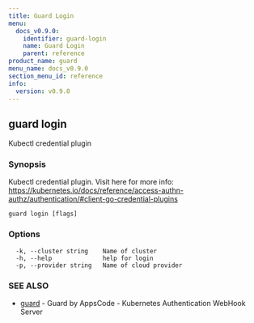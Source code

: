 ```yaml
---
title: Guard Login
menu:
  docs_v0.9.0:
    identifier: guard-login
    name: Guard Login
    parent: reference
product_name: guard
menu_name: docs_v0.9.0
section_menu_id: reference
info:
  version: v0.9.0
---
```


## guard login

Kubectl credential plugin

### Synopsis

Kubectl credential plugin. Visit here for more info: https://kubernetes.io/docs/reference/access-authn-authz/authentication/#client-go-credential-plugins

```
guard login [flags]
```

### Options

```
  -k, --cluster string    Name of cluster
  -h, --help              help for login
  -p, --provider string   Name of cloud provider
```

### SEE ALSO

* [guard](/docs/v0.9.0/reference/guard)	 - Guard by AppsCode - Kubernetes Authentication WebHook Server

